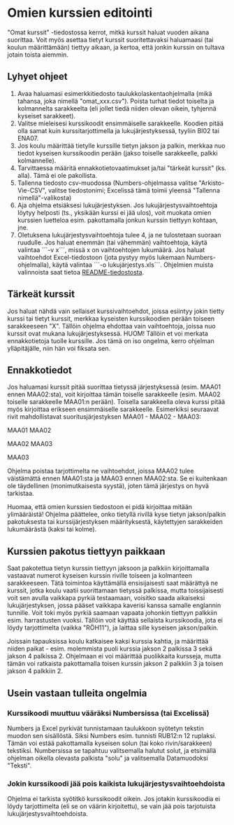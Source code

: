 # Omien kurssien editointi
"Omat kurssit" -tiedostossa kerrot, mitkä kurssit haluat vuoden aikana suorittaa. Voit myös asettaa tietyt kurssit suoritettavaksi haluamaasi (tai koulun määrittämään) tiettyy aikaan, ja kertoa, että jonkin kurssin on tultava jotain toista aiemmin.

## Lyhyet ohjeet
1. Avaa haluamasi esimerkkitiedosto taulukkolaskentaohjelmalla (mikä tahansa, joka nimellä "omat_xxx.csv"). Poista turhat tiedot toiselta ja kolmannelta sarakkeelta (eli jollet tiedä niiden olevan oikein, tyhjennä kyseiset sarakkeet).
2. Valitse mieleisesi kurssikoodit ensimmäiselle sarakkeelle. Koodien pitää olla samat kuin kurssitarjottimella ja lukujärjestyksessä, tyyliin BI02 tai ENA07.
3. Jos koulu määrittää tietylle kurssille tietyn jakson ja palkin, merkkaa nuo tiedot kyseisen kurssikoodin perään (jakso toiselle sarakkeelle, palkki kolmannelle).
4. Tarvittaessa määritä ennakkotietovaatimukset ja/tai "tärkeät kurssit" (ks. alla). Tämä ei ole pakollista.
5. Tallenna tiedosto csv-muodossa (Numbers-ohjelmassa valitse "Arkisto-Vie-CSV", valitse tiedostonimi; Excelissä tämä toimii yleensä "Tallenna nimellä"-valikosta)
6. Aja ohjelma etsiäksesi lukujärjestyksen. Jos lukujärjestysvaihtoehtoja löytyy helposti (ts., yksikään kurssi ei jää ulos), voit muokata omien kurssien luetteloa esim. pakottamalla jonkun kurssin tiettyyn kohtaan, jne.
7. Oletuksena lukujärjestysvaihtoehtoja tulee 4, ja ne tulostetaan suoraan ruudulle. Jos haluat enemmän (tai vähemmän) vaihtoehtoja, käytä valintaa ´´´-v x´´´, missä x on vaihtoehtojen lukumäärä. Jos haluat vaihtoehdot Excel-tiedostoon (jota pystyy myös lukemaan Numbers-ohjelmalla), käytä valintaa ´´´-o lukujärjestys.xls´´´.  Ohjelmien muista valinnoista saat tietoa [README-tiedostosta](README.md).

## Tärkeät kurssit
Jos haluat nähdä vain sellaiset kurssivaihtoehdot, joissa esiintyy jokin tietty kurssi tai tietyt kurssit, merkkaa kyseisten kurssikoodien perään toiseen sarakkeeseen "X". Tällöin ohjelma ehdottaa vain vaihtoehtoja, joissa nuo kurssit ovat mukana lukujärjestyksessä. HUOM! Tällöin et voi merkata ennakkotietoja tuolle kurssille. Jos tämä on iso ongelma, kerro ohjelman ylläpitäjälle, niin hän voi fiksata sen.

## Ennakkotiedot
Jos haluamasi kurssit pitää suorittaa tietyssä järjestyksessä (esim. MAA01 ennen MAA02:sta), voit kirjoittaa tämän toiselle sarakkeelle (esim. MAA02 toiselle sarakkeelle MAA01:n perään). Toisella sarakkeella oleva kurssi pitää myös kirjoittaa erikseen ensimmäiselle sarakkeelle. Esimerkiksi seuraavat rivit mahdollistavat suoritusjärjestyksen MAA01 - MAA02 - MAA03:

MAA01  MAA02

MAA02  MAA03

MAA03

Ohjelma poistaa tarjottimelta ne vaihtoehdot, joissa MAA02 tulee väistämättä ennen MAA01:sta ja MAA03 ennen MAA02:sta. Se ei kuitenkaan ole täydellinen (monimutkaisesta syystä), joten tämä järjestys on hyvä tarkistaa.

Huomaa, että omien kurssien tiedostoon ei pidä kirjoittaa mitään ylimääräistä! Ohjelma päättelee, onko tietyllä rivillä kyse tietyn jakson/palkin pakotuksesta tai kurssijärjestyksen määrityksestä, käytettyjen sarakkeiden lukumäärästä (kaksi tai kolme).

## Kurssien pakotus tiettyyn paikkaan
Saat pakotettua tietyn kurssin tiettyyn jaksoon ja palkkiin kirjoittamalla vastaavat numerot kyseisen kurssin riville toiseen ja kolmanteen sarakkeeseen. Tätä toimintoa käyttämällä ensisijaisesti saat määrättyä ne kurssit, jotka koulu vaatii suorittamaan tietyssä palkissa, mutta toissijaisesti voit sen avulla vaikkapa pyrkiä testaamaan, voisitko saada aikaiseksi lukujärjestyksen, jossa pääset vaikkapa kaverisi kanssa samalle englannin tunnille. Voit toki myös pyrkiä saamaan vapaata johonkin tiettyyn palkkiin esim. harrastusten vuoksi. Tällöin voit käyttää sellaista kurssikoodia, jota ei löydy tarjottimelta (vaikka "RÖH11"), ja laittaa sille kyseisen jakson/palkin.

Joissain tapauksissa koulu katkaisee kaksi kurssia kahtia, ja määrittää niiden paikat - esim. molemmista puoli kurssia jakson 2 palkissa 3 sekä jakson 4 palkissa 2. Ohjelmaan ei voi määrittää puolikkaita kursseja, mutta tämän voi ratkaista pakottamalla toisen kurssin jakson 2 palkkiin 3 ja toisen jakson 4 palkkiin 2.

## Usein vastaan tulleita ongelmia

### Kurssikoodi muuttuu vääräksi Numbersissa (tai Excelissä)
Numbers ja Excel pyrkivät tunnistamaan taulukkoon syötetyn tekstin muodon sen sisällöstä. Siksi Numbers esim. tunnisti RUB12:n 12 ruplaksi. Tämän voi estää pakottamalla kyseisen solun (tai koko rivin/sarakkeen) tekstiksi. Numbersissa se tapahtuu valitsemalla halutut solut, ja etsimällä ohjelman oikella olevasta palkista "solu" ja valitsemalla Datamuodoksi "Teksti".

### Jokin kurssikoodi jää pois kaikista lukujärjestysvaihtoehdoista
Ohjelma ei tarkista syötitkö kurssikoodit oikein. Jos jotakin kurssikoodia ei löydy tarjottimelta (eli se on väärin kirjoitettu), se vain jää pois tarjotuista lukujärjestysvaihtoehdoista.
